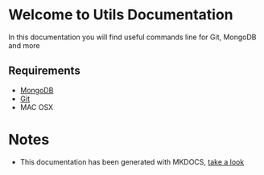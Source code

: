 # Welcome to Utils Documentation

In this documentation you will find useful commands line for Git, MongoDB and more

## Requirements
- [MongoDB](http://docs.mongodb.org/manual/tutorial/install-mongodb-on-os-x/)
- [Git](https://git-scm.com/)
- MAC OSX

# Notes
- This documentation has been generated with MKDOCS, [take a look](http://www.mkdocs.org/)
